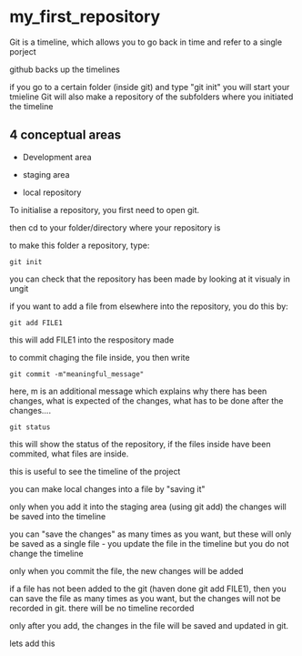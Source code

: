 # my_first_repository

Git is a timeline, which allows you to go back in time and refer to a single porject

github backs up the timelines

if you go to a certain folder (inside git) and type "git init" you will start your tmieline
Git will also make a repository of the subfolders where you initiated the timeline

## 4 conceptual areas

- Development area

- staging area

- local repository

To initialise a repository, you first need to open git.

then cd to your folder/directory where your repository is

to make this folder a repository, type:

```
git init
```

you can check that the repository has been made by looking at it visualy in ungit

if you want to add a file from elsewhere into the repository, you do this by:

```
git add FILE1
```

this will add FILE1 into the respository made



to commit chaging the file inside, you then write 

```
git commit -m"meaningful_message"
```

here, m is an additional message which explains why there has been changes, what is expected of the changes, what has to be done after the changes....

```
git status
```

this will show the status of the repository, if the files inside have been commited, what files are inside.

this is useful to see the timeline of the project





you can make local changes into a file by "saving it"

only when you add it into the staging area (using git add) the changes will be saved into the timeline

you can "save the changes" as many times as you want, but these will only be saved as a single file - you update the file in the timeline but you do not change the timeline

only when you commit the file, the new changes will be added



if a file has not been added to the git (haven done git add FILE1), then you can save the file as many times as you want, but the changes will not be recorded in git. there will be no timeline recorded

only after you add, the changes in the file will be saved and updated in git. 





lets add this
